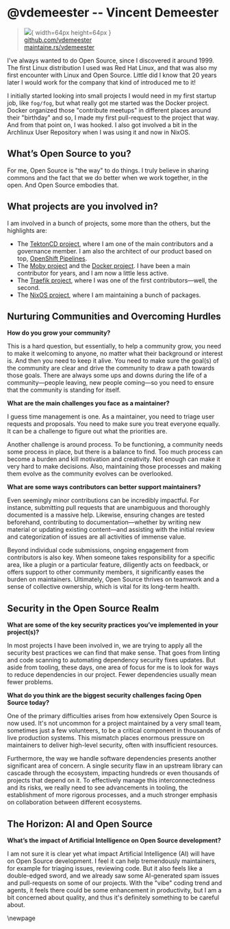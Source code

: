 # @vdemeester -- Vincent Demeester

> ![](https://github.com/vdemeester.png){ width=64px height=64px }  
> [github.com/vdemeester](https://github.com/vdemeester)  
> [maintaine.rs/vdemeester](https://maintaine.rs/vdemeester)

I've always wanted to do Open Source, since I discovered it around 1999. The first Linux distribution I used was Red Hat Linux, and that was also my first encounter with Linux and Open Source. Little did I know that 20 years later I would work for the company that kind of introduced me to it!

I initially started looking into small projects I would need in my first startup job, like `fog/fog`, but what really got me started was the Docker project. Docker organized those "contribute meetups" in different places around their "birthday" and so, I made my first pull-request to the project that way. And from that point on, I was hooked. I also got involved a bit in the Archlinux User Repository when I was using it and now in NixOS.

## **What’s Open Source to you?**

For me, Open Source is "the way" to do things. I truly believe in sharing commons and the fact that we do better when we work together, in the open. And Open Source embodies that.

## **What projects are you involved in?**

I am involved in a bunch of projects, some more than the others, but the highlights are:

- The [TektonCD project](https://github.com/tektoncd), where I am one of the main contributors and a governance member. I am also the architect of our product based on top, [OpenShift Pipelines](https://github.com/openshift-pipelines).
- The [Moby project](https://github.com/moby) and the [Docker project](https://github.com/docker). I have been a main contributor for years, and I am now a little less active.
- The [Traefik project](https://github.com/traefik/), where I was one of the first contributors—well, the second.
- The [NixOS project](https://github.com/NixOS), where I am maintaining a bunch of packages.

## Nurturing Communities and Overcoming Hurdles

**How do you grow your community?**

This is a hard question, but essentially, to help a community grow, you need to make it welcoming to anyone, no matter what their background or interest is. And then you need to keep it alive. You need to make sure the goal(s) of the community are clear and drive the community to draw a path towards those goals. There are always some ups and downs during the life of a community—people leaving, new people coming—so you need to ensure that the community is standing for itself.

**What are the main challenges you face as a maintainer?**

I guess time management is one. As a maintainer, you need to triage user requests and proposals. You need to make sure you treat everyone equally. It can be a challenge to figure out what the priorities are.

Another challenge is around process. To be functioning, a community needs some process in place, but there is a balance to find. Too much process can become a burden and kill motivation and creativity. Not enough can make it very hard to make decisions. Also, maintaining those processes and making them evolve as the community evolves can be overlooked.

**What are some ways contributors can better support maintainers?**

Even seemingly minor contributions can be incredibly impactful. For instance, submitting pull requests that are unambiguous and thoroughly documented is a massive help. Likewise, ensuring changes are tested beforehand, contributing to documentation—whether by writing new material or updating existing content—and assisting with the initial review and categorization of issues are all activities of immense value.

Beyond individual code submissions, ongoing engagement from contributors is also key. When someone takes responsibility for a specific area, like a plugin or a particular feature, diligently acts on feedback, or offers support to other community members, it significantly eases the burden on maintainers. Ultimately, Open Source thrives on teamwork and a sense of collective ownership, which is vital for its long-term health.

## Security in the Open Source Realm

**What are some of the key security practices you’ve implemented in your project(s)?**

In most projects I have been involved in, we are trying to apply all the security best practices we can find that make sense. That goes from linting and code scanning to automating dependency security fixes updates. But aside from tooling, these days, one area of focus for me is to look for ways to reduce dependencies in our project. Fewer dependencies usually mean fewer problems.

**What do you think are the biggest security challenges facing Open Source today?**

One of the primary difficulties arises from how extensively Open Source is now used. It's not uncommon for a project maintained by a very small team, sometimes just a few volunteers, to be a critical component in thousands of live production systems. This mismatch places enormous pressure on maintainers to deliver high-level security, often with insufficient resources.

Furthermore, the way we handle software dependencies presents another significant area of concern. A single security flaw in an upstream library can cascade through the ecosystem, impacting hundreds or even thousands of projects that depend on it. To effectively manage this interconnectedness and its risks, we really need to see advancements in tooling, the establishment of more rigorous processes, and a much stronger emphasis on collaboration between different ecosystems.

## The Horizon: AI and Open Source

**What’s the impact of Artificial Intelligence on Open Source development?**

I am not sure it is clear yet what impact Artificial Intelligence (AI) will have on Open Source development. I feel it can help tremendously maintainers, for example for triaging issues, reviewing code. But it also feels like a double-edged sword, and we already saw some AI-generated spam issues and pull-requests on some of our projects. With the "vibe" coding trend and agents, it feels there could be some enhancement in productivity, but I am a bit concerned about quality, and thus it's definitely something to be careful about.

\newpage
